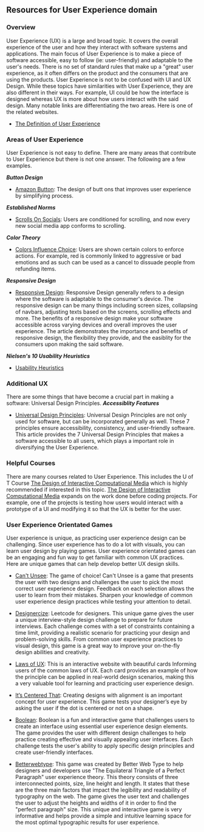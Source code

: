 ## Resources for User Experience domain

### Overview

User Experience (UX) is a large and broad topic. It covers the overall experience of the user and how they interact with software systems and applications. The main focus of User Experience is to make a piece of software accessible, easy to follow (ie: user-friendly) and adaptable to the user's needs. There is no set of standard rules that make up a "great" user experience, as it often differs on the product and the consumers that are using the products. User Experience is not to be confused with UI and UX Design. While these topics have similarities with User Experience, they are also different in their ways. For example, UI could be how the interface is designed whereas UX is more about how users interact with the said design. Many notable links are differentiating the two areas. Here is one of the related websites.


- [The Definition of User Experience](https://www.nngroup.com/articles/definition-user-experience/)

### Areas of User Experience

User Experience is not easy to define. There are many areas that contribute to User Experience but there is not one answer. The following are a few examples.

___Button Design___ 
- [Amazon Button](https://medium.com/@cccalibour/how-ux-design-makes-a-difference-amazons-continue-button-901618a8b00e): The design of butt
ons that improves user experience by simplifying process.

___Established Norms___
- [Scrolls On Socials](https://forgeandsmith.com/blog/scrolling-vs-clicking-whats-the-preferred-user-experience/): Users are conditioned for scrolling, and now every new social media app conforms to scrolling.

___Color Theory___
- [Colors Influence Choice](https://usabilitygeek.com/colour-user-experience-psychology/#:~:text=Colour%20plays%20a%20crucial%20role,and%20identified%20with%20your%20industry.): Users are shown certain colors to enforce actions. For example, red is commonly linked to aggressive or bad emotions and as such can be used as a cancel to dissuade people from refunding items.

___Responsive Design___
- [Responsive Design](https://devrix.com/tutorial/important-responsive-design/): Responsive Design generally refers to a design where the software is adaptable to the consumer's device. The responsive design can be many things including screen sizes, collapsing of navbars, adjusting texts based on the screens, scrolling effects and more. The benefits of a responsive design make your software accessible across varying devices and overall improves the user experience. The article demonstrates the importance and benefits of responsive design, the flexibility they provide, and the easiblity for the consumers upon making the said software. 

___Nielsen's 10 Usability Heuristics___
- [Usability Heuristics](./User_Experience/Usability_Heuristics.md)

### Additional UX

There are some things that have become a crucial part in making a software: Universal Design Principles. 
___Accessiblity Features___
- [Universal Design Principles](https://www.buffalo.edu/access/help-and-support/topic3/universaldesignprinciples.html): Universal Design Principles are not only used for software, but can be incorporated generally as well. These 7 principles ensure accessibility, consistency, and user-friendly software. 
This article provides the 7 Universal Design Principles that makes a software accessible to all users, which plays a important role in diversifying the User Experience. 

### Helpful Courses

There are many courses related to User Experience. This includes the U of T Course [The Design of Interactive Computational Media](https://artsci.calendar.utoronto.ca/course/csc318h1) which is highly recommended if interested in this topic. [The Design of Interactive Computational Media](https://artsci.calendar.utoronto.ca/course/csc318h1) expands on the work done before coding projects. For example, one of the projects is testing how users would interact with a prototype of a UI and modifying it so that the UX is better for the user.

### User Experience Orientated Games

User experience is unique, as practicing user experience design can be challenging. Since user experience has to do a lot with visuals, you can learn user design by playing games. User experience orientated games can be an engaging and fun way to get familiar with common UX practices. Here are unique games that can help develop better UX design skills.

- [Can't Unsee](https://cantunsee.space/): The game of choice! Can't Unsee is a game that presents the user with two designs and challenges the user to pick the most correct user experience design. Feedback on each selection allows the user to learn from their mistakes. Sharpen your knowledge of common user experience design practices while testing your attention to detail.


- [Designercize](https://designercize.com/): Leetcode for designers. This unique game gives the user a unique interview-style design challenge to prepare for future interviews. Each challenge comes with a set of constraints containing a time limit, providing a realistic scenario for practicing your design and problem-solving skills. From common user experience practices to visual design, this game is a great way to improve your on-the-fly design abilities and creativity. 

- [Laws of UX](https://lawsofux.com/): This is an interactive website with beautiful cards Informing users of the common laws of UX. Each card provides an example of how the principle can be applied in real-world design scenarios, making this a very valuable tool for learning and practicing user experience design.

- [It’s Centered That](https://www.supremo.co.uk/designers-eye/): Creating designs with alignment is an important concept for user experience. This game tests your designer’s eye by asking the user if the dot is centered or not on a shape. 

- [Boolean](https://boolean.method.ac/): Boolean is a fun and interactive game that challenges users to create an interface using essential user experience design elements. The game provides the user with different design challenges to help practice creating effective and visually appealing user interfaces. Each challenge tests the user's ability to apply specific design principles and create user-friendly interfaces.

- [Betterwebtype](https://betterwebtype.com/triangle/): This game was created by Better Web Type to help designers and developers use "The Equilateral Triangle of a Perfect Paragraph" user experience theory. This theory consists of three interconnected points, size, line height and length. It states that these are the three main factors that impact the legibility and readability of typography on the web. The game gives the user text and challenges the user to adjust the heights and widths of it in order to find the "perfect paragraph" size. This unique and interactive game is very informative and helps provide a simple and intuitive learning space for the most optimal typographic results for user experience. 


